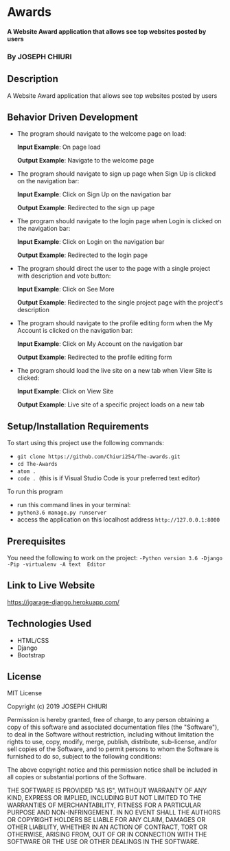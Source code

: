 # Awards
#### A Website Award application that allows  see top websites posted by users
### By **JOSEPH CHIURI**
## Description
A Website Award application that allows  see top websites posted by users
## Behavior Driven Development

* The program should navigate to the welcome page on load:

    **Input Example**: On page load

    **Output Example**: Navigate to the welcome page

* The program should navigate to sign up page when Sign Up is    clicked on the navigation bar:

    **Input Example**: Click on Sign Up on the navigation bar

    **Output Example**: Redirected to the sign up page

* The program should navigate to the login page when Login is clicked on the navigation bar:

    **Input Example**: Click on Login on the navigation bar

    **Output Example**: Redirected to the login page

* The program should direct the user to the page with a single project with description and vote button:

    **Input Example**: Click on See More

    **Output Example**: Redirected to the single project page with the project's description
<!-- 
* The program should navigate to the vote form when Vote is clicked:

    **Input Example**: Click on Vote button

    **Output Example**: A vote form pops up -->

* The program should navigate to the profile editing form when the My Account is clicked on the navigation bar:

    **Input Example**: Click on My Account on the navigation bar

    **Output Example**: Redirected to the profile editing form

* The program should load the live site on a new tab when View Site is clicked:

    **Input Example**: Click on View Site

    **Output Example**: Live site of a specific project loads on a new tab



## Setup/Installation Requirements
To start using this project use the following commands:

* `git clone https://github.com/Chiuri254/The-awards.git`
* `cd The-Awards`
* `atom .`
* `code . `(this is if Visual Studio Code is your preferred text editor)

To run this program
* run this command lines in your terminal:
* `python3.6 manage.py runserver`
* access the application on this localhost address `http://127.0.0.1:8000`

## Prerequisites
You need the following to work on the project:
`-Python version 3.6
-Django
-Pip
-virtualenv
-A text  Editor`
## Link to Live Website
https://jgarage-django.herokuapp.com/


## Technologies Used
* HTML/CSS
* Django
* Bootstrap

## License
MIT License

Copyright (c) 2019  JOSEPH CHIURI

Permission is hereby granted, free of charge, to any person obtaining a copy of this software and associated documentation files (the "Software"), to deal in the Software without restriction, including without limitation the rights to use, copy, modify, merge, publish, distribute, sub-license, and/or sell copies of the Software, and to permit persons to whom the Software is furnished to do so, subject to the following conditions:

The above copyright notice and this permission notice shall be included in all copies or substantial portions of the Software.

THE SOFTWARE IS PROVIDED "AS IS", WITHOUT WARRANTY OF ANY KIND, EXPRESS OR IMPLIED, INCLUDING BUT NOT LIMITED TO THE WARRANTIES OF MERCHANTABILITY, FITNESS FOR A PARTICULAR PURPOSE AND NON-INFRINGEMENT. IN NO EVENT SHALL THE AUTHORS OR COPYRIGHT HOLDERS BE LIABLE FOR ANY CLAIM, DAMAGES OR OTHER LIABILITY, WHETHER IN AN ACTION OF CONTRACT, TORT OR OTHERWISE, ARISING FROM, OUT OF OR IN CONNECTION WITH THE SOFTWARE OR THE USE OR OTHER DEALINGS IN THE SOFTWARE.